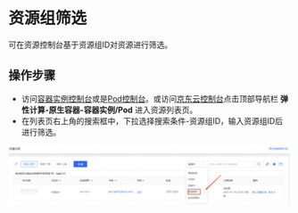 # 资源组筛选

可在资源控制台基于资源组ID对资源进行筛选。

## 操作步骤

- 访问[容器实例控制台]( https://cns-console.jdcloud.com/host/container/list)或是[Pod控制台]( https://cns-console.jdcloud.com/host/pod/list)。或访问[京东云控制台](https://console.jdcloud.com)点击顶部导航栏 **弹性计算-原生容器-容器实例/Pod** 进入资源列表页。
- 在列表页右上角的搜索框中，下拉选择搜索条件-资源组ID，输入资源组ID后进行筛选。

![](../../../../../image/Native-Container/nc.pod-rgFilter.png)
